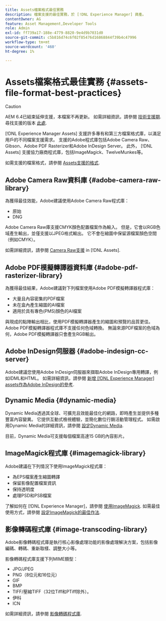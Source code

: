 ```yaml
---
title: Assets檔案格式最佳實務
description: 檔案支援的最佳實務，於 [!DNL Experience Manager] 資產。
contentOwner: AG
feature: Asset Management,Developer Tools
role: Admin
exl-id: ff739a17-188e-4779-8820-9e4d9b7031d0
source-git-commit: c5b816d74c6f02f85476d16868844f39b4c47996
workflow-type: tm+mt
source-wordcount: '460'
ht-degree: 1%

---
```


# Assets檔案格式最佳實務 {#assets-file-format-best-practices}

>[!CAUTION]
>
>AEM 6.4已結束延伸支援，本檔案不再更新。 如需詳細資訊，請參閱 [技術支援期](https://helpx.adobe.com//tw/support/programs/eol-matrix.html). 尋找支援的版本 [此處](https://experienceleague.adobe.com/docs/).

[!DNL Experience Manager Assets] 支援許多專有和第三方檔案格式庫，以滿足用戶的不同檔案支援需求。 支援的Adobe程式庫包括Adobe Camera Raw、Gibson、Adobe PDF Rasterizer和Adobe InDesign Server。 此外， [!DNL Assets] 支援協力廠商程式庫，包括ImageMagick、TwelveMunkes等。

如需支援的檔案格式，請參閱 [Assets支援的格式](assets-formats.md).

## Adobe Camera Raw資料庫 {#adobe-camera-raw-library}

為獲得最佳效能，Adobe建議使用Adobe Camera Raw程式庫：

* 原始
* DNG

Adobe Camera Raw庫支援CMYK顏色配置檔案作為輸入。 但是，它會以RGB色域產生輸出，並僅支援以JPEG格式輸出。 它不會在縮圖中保留源檔案顏色空間（例如CMYK）。

如需詳細資訊，請參閱 [Camera Raw支援](camera-raw.md) in [!DNL Assets].

## Adobe PDF模擬轉譯器資料庫 {#adobe-pdf-rasterizer-library}

為獲得最佳結果，Adobe建議對下列檔案使用Adobe PDF模擬轉譯器程式庫：

* 大量且內容密集的PDF檔案
* 未在盒內產生縮圖的AI檔案
* 適用於具有專色(PMS)顏色的AI檔案

與現成的點陣輸出相比，使用PDF模擬轉譯器產生的縮圖和預覽的品質更佳。 Adobe PDF模擬轉譯器程式庫不支援任何色域轉換。 無論來源PDF檔案的色域為何，Adobe PDF模擬轉譯器只會產生RGB輸出。

## Adobe InDesign伺服器 {#adobe-indesign-cc-server}

Adobe建議您使用Adobe InDesign伺服器來擷取Adobe InDesign專用轉譯，例如IDML和HTML。 如需詳細資訊，請參閱 [新增 [!DNL Experience Manager] assets作為Adobe InDesign的參考](managing-linked-subassets.md#add-aem-assets-as-references-in-adobe-indesign).

## Dynamic Media  {#dynamic-media}

Dynamic Media透過其全球、可擴充且效能最佳化的網路，即時產生並提供多種豐富內容變異。 它提供互動式檢視體驗，並簡化數位行銷活動管理程式。 如需啟用Dynamic Media的詳細資訊，請參閱 [設定Dynamic Media](config-dynamic.md).

目前，Dynamic Media可支援每個檔案高達15 GB的內容影片。

## ImageMagick程式庫 {#imagemagick-library}

Adobe建議在下列情況下使用ImageMagick程式庫：

* 為EPS檔案產生縮圖轉譯
* 保留影像配置檔案資訊
* 保持透明度
* 處理PSD和PSB檔案

了解如何在 [!DNL Experience Manager]，請參閱 [使用ImageMagick](media-handlers.md#an-example-using-imagemagick). 如需最佳使用方式，請參閱 [設定ImageMagick的最佳作法](best-practices-for-imagemagick.md).

## 影像轉碼程式庫 {#image-transcoding-library}

Adobe影像轉碼程式庫是執行核心影像處理功能的影像處理解決方案，包括影像編碼、轉碼、重新取樣、調整大小等。

影像轉碼程式庫支援下列MIME類型：

* JPG/JPEG
* PNG（8位元和16位元）
* GIF
* BMP
* TIFF/壓縮TIFF（32位Tiff和PTiff除外）。
* 伊科
* ICN

如需詳細資訊，請參閱 [影像轉碼程式庫](imaging-transcoding-library.md).
